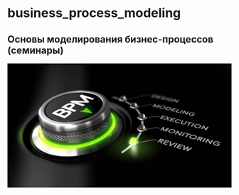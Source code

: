 # business_process_modeling

## Основы моделирования бизнес-процессов (семинары)

![BPM](/images/shutterstock_258685616-scaled.jpg "Основы моделирования бизнес-процессов (семинары)")